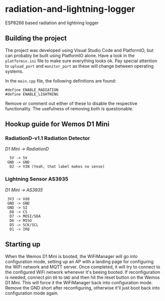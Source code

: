# radiation-and-lightning-logger
ESP8266 based radiation and lightning logger

## Building the project

The project was developed using Visual Studio Code and PlatformIO,
but can probably be built using PlatformIO alone. Have a look in the
`platformio.ini` file to make sure everything looks ok. Pay special
attention to `upload_port` and `monitor_port` as these will change
between operating systems.

In the `main.cpp` file, the following definitions are found:

```
#define ENABLE_RADIATION
#define ENABLE_LIGHTNING
```

Remove or comment out either of these to disable the respective
functionality. The usefulness of removing both is questionable.

## Hookup guide for Wemos D1 Mini

### RadiationD-v1.1 Radiation Detector

*D1 Mini -> RadiationD*

      5V -> 5V
     GND -> GND
      D2 -> VIN (Yeah, that label makes no sense)

### Lightning Sensor AS3935

*D1 Mini -> AS3935*

     3V3 -> Vdd
     GND -> GND
     GND -> SI
      D8 -> CS
      D7 -> MOSI/SDA
      D6 -> MISO
      D5 -> SCK/SCL
      D1 -> IRQ

## Starting up

When the Wemos D1 Mini is booted, the WiFiManager will go into
configuration mode, setting up an AP with a landing page for
configuring the WiFi network and MQTT server. Once completed,
it will try to connect to the configured WiFi network whenever
it's beeing booted. If reconfiguration is needed, connect pin `D0`
to `GND` and then hit the reset button on the Wemos D1 Mini. This
will force it the WiFiManager back into configuration mode. Remove
the GND short after reconfiguring, otherwise it'll just boot back
into configuration mode again.
